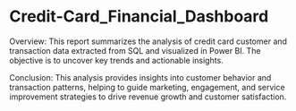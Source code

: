 # Credit-Card_Financial_Dashboard
Overview: This report summarizes the analysis of credit card customer and transaction data extracted from SQL and visualized in Power BI. The objective is to uncover key trends and actionable insights.

Conclusion: This analysis provides insights into customer behavior and transaction patterns, helping to guide marketing, engagement, and service improvement strategies to drive revenue growth and customer satisfaction.
